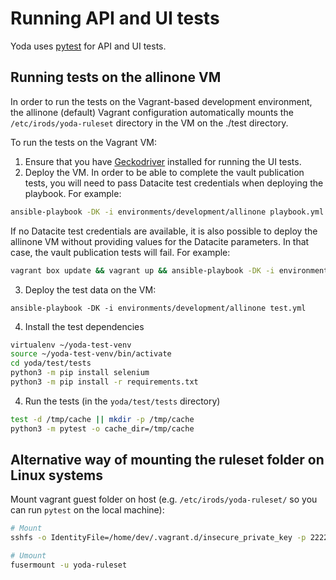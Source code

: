 # Running API and UI tests

Yoda uses [pytest](https://pytest.org) for API and UI tests.

## Running tests on the allinone VM

In order to run the tests on the Vagrant-based development environment, the allinone (default) Vagrant
configuration automatically mounts the `/etc/irods/yoda-ruleset` directory in the VM on the ./test
directory.

To run the tests on the Vagrant VM:
1. Ensure that you have [Geckodriver](https://github.com/mozilla/geckodriver) installed for running the UI tests.
2. Deploy the VM. In order to be able to complete the vault publication tests, you will need to pass Datacite test credentials when
   deploying the playbook. For example:

```bash
ansible-playbook -DK -i environments/development/allinone playbook.yml --extra-vars 'datacite_username=MYUSERNAME datacite_password=MYPASSWORD datacite_server=mds.test.datacite.org datacite_prefix=MYPREFIX'
```

   If no Datacite test credentials are available, it is also possible to deploy the allinone VM without providing values for the Datacite parameters.
   In that case, the vault publication tests will fail. For example:

```bash
vagrant box update && vagrant up && ansible-playbook -DK -i environments/development/allinone playbook.yml
```

3. Deploy the test data on the VM:

```
ansible-playbook -DK -i environments/development/allinone test.yml
```

4. Install the test dependencies

```bash
virtualenv ~/yoda-test-venv
source ~/yoda-test-venv/bin/activate
cd yoda/test/tests
python3 -m pip install selenium
python3 -m pip install -r requirements.txt
```

4. Run the tests (in the `yoda/test/tests` directory)

```bash
test -d /tmp/cache || mkdir -p /tmp/cache
python3 -m pytest -o cache_dir=/tmp/cache
```

## Alternative way of mounting the ruleset folder on Linux systems

Mount vagrant guest folder on host (e.g. `/etc/irods/yoda-ruleset/` so you can run `pytest` on the local machine):

```bash
# Mount
sshfs -o IdentityFile=/home/dev/.vagrant.d/insecure_private_key -p 2222 vagrant@127.0.0.1:/etc/irods/yoda-ruleset yoda-ruleset

# Umount
fusermount -u yoda-ruleset
```
